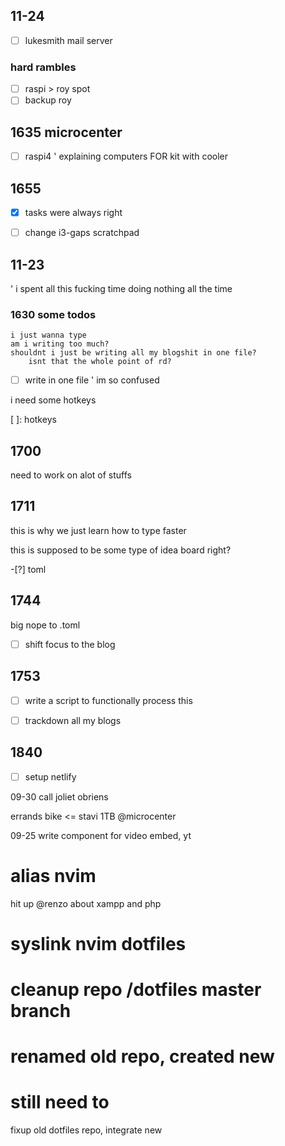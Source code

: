 ## 11-24
  - [ ] lukesmith mail server

  ### hard rambles
  - [ ] raspi > roy spot
  - [ ] backup roy

  ## 1635 microcenter
  - [ ] raspi4 ' explaining computers FOR kit with cooler

  ## 1655 

- [x] tasks were always right
- [ ] change i3-gaps scratchpad 
  

## 11-23 
' i spent all this fucking time doing nothing all the time
### 1630 some todos
	i just wanna type
	am i writing too much?
	shouldnt i just be writing all my blogshit in one file?
		isnt that the whole point of rd?
- [ ] write in one file
	' im so confused

i need some hotkeys

 [  ]: hotkeys


## 1700
  need to work on alot of stuffs

## 1711
  this is why we just learn how to type faster
  
  this is supposed to be some type of idea board right?

-[?] toml

## 1744
  big nope to .toml

-[ ] shift focus to the blog

## 1753
  -[ ] write a script to functionally process this
  -[ ] trackdown all my blogs


## 1840
  -[ ] setup netlify








09-30
  call
    joliet
    obriens
  
  errands
    bike <= stavi
    1TB @microcenter

09-25
  write component for video embed, yt
  # alias nvim

  hit up @renzo about xampp and php

  # syslink nvim dotfiles

  # cleanup repo /dotfiles master branch
  # renamed old repo, created new
  # still need to
  fixup old dotfiles repo, integrate new
